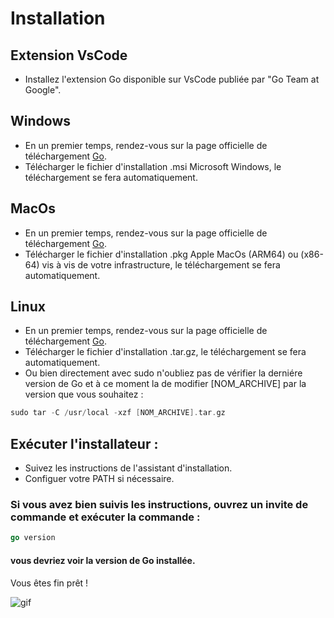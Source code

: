 # Installation

## Extension VsCode
- Installez l'extension Go disponible sur VsCode publiée par "Go Team at Google".

## Windows 

- En un premier temps, rendez-vous sur la page officielle de téléchargement [Go](https://golang.org/dl/).
- Télécharger le fichier d'installation .msi Microsoft Windows, le téléchargement se fera automatiquement.

## MacOs

- En un premier temps, rendez-vous sur la page officielle de téléchargement [Go](https://golang.org/dl/).
- Télécharger le fichier d'installation .pkg Apple MacOs (ARM64) ou (x86-64) vis à vis de votre infrastructure, le téléchargement se fera automatiquement.

## Linux

- En un premier temps, rendez-vous sur la page officielle de téléchargement [Go](https://golang.org/dl/).
- Télécharger le fichier d'installation .tar.gz, le téléchargement se fera automatiquement.
- Ou bien directement avec sudo n'oubliez pas de vérifier la derniére version de Go et à ce moment la de modifier [NOM_ARCHIVE] par la version que vous souhaitez : 
```go
sudo tar -C /usr/local -xzf [NOM_ARCHIVE].tar.gz
```

## Exécuter l'installateur :

- Suivez les instructions de l'assistant d'installation.
- Configuer votre PATH si nécessaire.


### Si vous avez bien suivis les instructions, ouvrez un invite de commande et exécuter la commande : 
```go
go version 
```
#### vous devriez voir la version de Go installée.


Vous êtes fin prêt ! 

![gif](https://media1.giphy.com/media/v1.Y2lkPTc5MGI3NjExd3YzNmNxaHhoMHJrd2FuMmVtN2F5YmNraTY2NHVwdDNpamRqMDB1aiZlcD12MV9pbnRlcm5hbF9naWZfYnlfaWQmY3Q9Zw/CuuSHzuc0O166MRfjt/giphy.webp)


